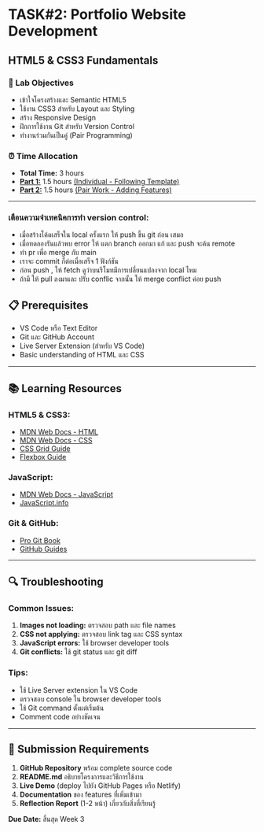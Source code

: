 # TASK#2: Portfolio Website Development
## HTML5 & CSS3 Fundamentals

### 🎯 Lab Objectives
- เข้าใจโครงสร้างและ Semantic HTML5
- ใช้งาน CSS3 สำหรับ Layout และ Styling
- สร้าง Responsive Design
- ฝึกการใช้งาน Git สำหรับ Version Control
- ทำงานร่วมกันเป็นคู่ (Pair Programming)

### ⏰ Time Allocation
- **Total Time:** 3 hours
- **[Part 1:](part1)** 1.5 hours [(Individual - Following Template)](part1)
- **[Part 2:](part2)** 1.5 hours [(Pair Work - Adding Features)](part2)

---

### **เตือนความจำเทคนิคการทำ version control:**
- เมื่อสร้างโค้ดเสร็จใน local ครั้งแรก ให้ push ขึ้น git ก่อน เสมอ
- เมื่อทดลองรันแล้วพบ error ให้ แตก branch ออกมา แก้ และ push จะค้น remote
- ทำ pr เพื่อ merge กับ main 
- เราจะ commit ก็ต่อเมื่อเสร็จ 1 ฟังก์ชัน
- ก่อน push , ให้ fetch ดูว่าบนรีโมทมีการเปลี่ยนแปลงจาก local ไหม
- ถ้ามี ให้ pull ลงมาและ ปรับ conflic จากนั้น ให้ merge conflict ค่อย push
  
## 📋 Prerequisites
- VS Code หรือ Text Editor
- Git และ GitHub Account
- Live Server Extension (สำหรับ VS Code)
- Basic understanding of HTML และ CSS

---

## 📚 Learning Resources

### **HTML5 & CSS3:**
- [MDN Web Docs - HTML](https://developer.mozilla.org/en-US/docs/Web/HTML)
- [MDN Web Docs - CSS](https://developer.mozilla.org/en-US/docs/Web/CSS)
- [CSS Grid Guide](https://css-tricks.com/snippets/css/complete-guide-grid/)
- [Flexbox Guide](https://css-tricks.com/snippets/css/a-guide-to-flexbox/)

### **JavaScript:**
- [MDN Web Docs - JavaScript](https://developer.mozilla.org/en-US/docs/Web/JavaScript)
- [JavaScript.info](https://javascript.info/)

### **Git & GitHub:**
- [Pro Git Book](https://git-scm.com/book)
- [GitHub Guides](https://guides.github.com/)

---

## 🔍 Troubleshooting

### **Common Issues:**
1. **Images not loading:** ตรวจสอบ path และ file names
2. **CSS not applying:** ตรวจสอบ link tag และ CSS syntax
3. **JavaScript errors:** ใช้ browser developer tools
4. **Git conflicts:** ใช้ git status และ git diff

### **Tips:**
- ใช้ Live Server extension ใน VS Code
- ตรวจสอบ console ใน browser developer tools
- ใช้ Git command ตั้งแต่เริ่มต้น
- Comment code อย่างชัดเจน

---

## 📝 Submission Requirements

1. **GitHub Repository** พร้อม complete source code
2. **README.md** อธิบายโครงการและวิธีการใช้งาน
3. **Live Demo** (deploy ไปยัง GitHub Pages หรือ Netlify)
4. **Documentation** ของ features ที่เพิ่มเข้ามา
5. **Reflection Report** (1-2 หน้า) เกี่ยวกับสิ่งที่เรียนรู้

**Due Date:** สิ้นสุด Week 3